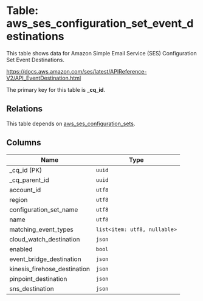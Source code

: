 # Table: aws_ses_configuration_set_event_destinations

This table shows data for Amazon Simple Email Service (SES) Configuration Set Event Destinations.

https://docs.aws.amazon.com/ses/latest/APIReference-V2/API_EventDestination.html

The primary key for this table is **_cq_id**.

## Relations

This table depends on [aws_ses_configuration_sets](aws_ses_configuration_sets.md).

## Columns

| Name          | Type          |
| ------------- | ------------- |
|_cq_id (PK)|`uuid`|
|_cq_parent_id|`uuid`|
|account_id|`utf8`|
|region|`utf8`|
|configuration_set_name|`utf8`|
|name|`utf8`|
|matching_event_types|`list<item: utf8, nullable>`|
|cloud_watch_destination|`json`|
|enabled|`bool`|
|event_bridge_destination|`json`|
|kinesis_firehose_destination|`json`|
|pinpoint_destination|`json`|
|sns_destination|`json`|